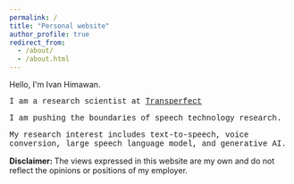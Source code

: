 ```yaml
---
permalink: /
title: "Personal website"
author_profile: true
redirect_from: 
  - /about/
  - /about.html
---
```


<p>Hello, I'm Ivan Himawan.</p>

<p style="font-family:'Courier New'">I am a research scientist at <a href="https://www.transperfect.com/">Transperfect</a></p>
<p style="font-family:'Courier New'">I am pushing the boundaries of speech technology research.</p>
<p style="font-family:'Courier New'">My research interest includes text-to-speech, voice conversion, large speech language model, and generative AI.</p>

<p><b>Disclaimer: </b>The views expressed in this website are my own and do not reflect the opinions or positions of my employer.</p>
